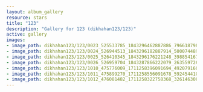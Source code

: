 ```yaml
---
layout: album_gallery
resource: stars
title: "123"
description: "Gallery for 123 (dikhahan123/123)"
active: gallery
images:
- image_path: dikhahan123/123/0023_525533785_1843296462887886_7966187986567813565_n.jpg
- image_path: dikhahan123/123/0024_526944513_1843296182887914_5000744892644485314_n.jpg
- image_path: dikhahan123/123/0025_526410345_1843296176221248_3988541679199966458_n.jpg
- image_path: dikhahan123/123/0026_526959704_1843287866222079_2635597269598394863_n.jpg
- image_path: dikhahan123/123/1010_475776009_1711258396091694_4920791602851879800_n.jpg
- image_path: dikhahan123/123/1011_475899270_1711258556091678_5924544107905357531_n.jpg
- image_path: dikhahan123/123/1012_476081482_1711258322758368_3261463085323236776_n.jpg
---
```

